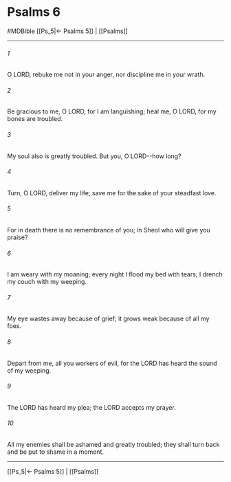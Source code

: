 # Psalms 6
#MDBible
[[Ps_5|← Psalms 5]] | [[Psalms]]

***

###### 1 
O LORD, rebuke me not in your anger, nor discipline me in your wrath. 

###### 2 
Be gracious to me, O LORD, for I am languishing; heal me, O LORD, for my bones are troubled. 

###### 3 
My soul also is greatly troubled. But you, O LORD--how long? 

###### 4 
Turn, O LORD, deliver my life; save me for the sake of your steadfast love. 

###### 5 
For in death there is no remembrance of you; in Sheol who will give you praise? 

###### 6 
I am weary with my moaning; every night I flood my bed with tears; I drench my couch with my weeping. 

###### 7 
My eye wastes away because of grief; it grows weak because of all my foes. 

###### 8 
Depart from me, all you workers of evil, for the LORD has heard the sound of my weeping. 

###### 9 
The LORD has heard my plea; the LORD accepts my prayer. 

###### 10 
All my enemies shall be ashamed and greatly troubled; they shall turn back and be put to shame in a moment. 

***

[[Ps_5|← Psalms 5]] | [[Psalms]]
